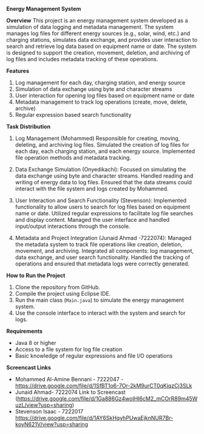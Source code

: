 **Energy Management System**

**Overview**
This project is an energy management system developed as a simulation of data logging and metadata management. The system manages log files for different energy sources (e.g., solar, wind, etc.) and charging stations, simulates data exchange, and provides user interaction to search and retrieve log data based on equipment name or date.
The system is designed to support the creation, movement, deletion, and archiving of log files and includes metadata tracking of these operations.

**Features**
1. Log management for each day, charging station, and energy source
2. Simulation of data exchange using byte and character streams
3. User interaction for opening log files based on equipment name or date
4. Metadata management to track log operations (create, move, delete, archive)
5. Regular expression based search functionality

 **Task Distribution**
1. Log Management (Mohammed)
    Responsible for creating, moving, deleting, and archiving log files.
    Simulated the creation of log files for each day, each charging station, and each energy source.
    Implemented file operation methods and metadata tracking.

2. Data Exchange Simulation (Onyedikachi):
    Focused on simulating the data exchange using byte and character streams.
    Handled reading and writing of energy data to log files.
    Ensured that the data streams could interact with the file system and logs created by Mohammed.

3. User Interaction and Search Functionality (Stevenson):
    Implemented functionality to allow users to search for log files based on equipment name or date.
    Utilized regular expressions to facilitate log file searches and display content.
    Managed the user interface and handled input/output interactions through the console.

4. Metadata and Project Integration (Junaid Ahmad -7222074):
   Managed the metadata system to track file operations like creation, deletion, movement, and archiving.
   Integrated all components: log management, data exchange, and user search functionality.
   Handled the tracking of operations and ensured that metadata logs were correctly generated.

**How to Run the Project**
1. Clone the repository from GitHub.
2. Compile the project using  Eclipse IDE.
3. Run the main class (`Main.java`) to simulate the energy management system.
4. Use the console interface to interact with the system and search for logs.

**Requirements**
- Java 8 or higher
- Access to a file system for log file creation
- Basic knowledge of regular expressions and file I/O operations

**Screencast Links**  
- Mohammed Al-Amine Bennani - 7222047 - https://drive.google.com/file/d/1SfBT1o6-7Or-2kM9urCT0qKjqzCj3SLk
- Junaid Ahmad- 7222074 Link to Screencast (https://drive.google.com/file/d/1Ga886Gz4woIHI6cM2_mCOrR89m45WuzL/view?usp=sharing)
- Stevenson Isaac - 7222017  https://drive.google.com/file/d/1AY6SkHqyhPUwaEjknNUR7Br-koyN621V/view?usp=sharing
